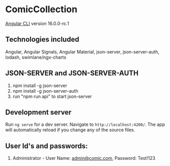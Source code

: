 # ComicCollection

[Angular CLI](https://github.com/angular/angular-cli) version 16.0.0-rc.1

## Technologies included

Angular, Angular Signals, Angular Material, json-server, json-server-auth, lodash, swimlane/ngx-charts

## JSON-SERVER and JSON-SERVER-AUTH

1. npm install -g json-server
2. npm install -g json-server-auth
3. run "npm run api" to start json-server

## Development server

Run `ng serve` for a dev server. Navigate to `http://localhost:4200/`. The app will automatically reload if you change any of the source files.

## User Id's and passwords:

1. Administrator - User Name: admin@comic.com, Password: Test!123
